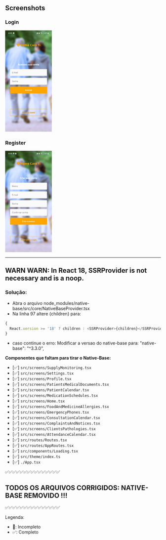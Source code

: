 ## Screenshots

### Login
<!-- ![Tela de login](./@Screenshots/SignIn2.jpg) -->
<img src="./@Screenshots/SignIn.jpg" alt="Tela de criação de conta" width="30%">

### Register
<!-- ![Tela de criação de conta](./@Screenshots/SignUp2.jpg) -->
<img src="./@Screenshots/SignUp.jpg" alt="Tela de criação de conta" width="30%">

---
## WARN WARN: In React 18, SSRProvider is not necessary and is a noop.

### Solução:

 - Abra o arquivo node_modules/native-base/src/core/NativeBaseProvider.tsx
 - Na linha 97 altere <SSRProvider>{children}</SSRProvider> para:
 
```javascript
{
  React.version >= '18' ? children : <SSRProvider>{children}</SSRProvider>;
}
```

 - caso continue o erro: Modificar a versao do native-base para: "native-base": "^3.3.0",




 **Componentes que faltam para tirar o Native-Base:**

- [✅] `src/screens/SupplyMonitoring.tsx`
- [✅] `src/screens/Settings.tsx`
- [✅] `src/screens/Profile.tsx`
- [✅] `src/screens/PatientsMedicalDocuments.tsx`
- [✅] `src/screens/PatientCalendar.tsx`
- [✅] `src/screens/MedicationSchedules.tsx`
- [✅] `src/screens/Home.tsx`
- [✅] `src/screens/FoodAndMedicineAllergies.tsx`
- [✅] `src/screens/EmergencyPhones.tsx`
- [✅] `src/screens/ConsultationCalendar.tsx`
- [✅] `src/screens/ComplaintsAndNotices.tsx`
- [✅] `src/screens/ClientsPathologies.tsx`
- [✅] `src/screens/AttendanceCalendar.tsx`
- [✅] `src/routes/Routes.tsx`
- [✅] `src/routes/AppRoutes.tsx`
- [✅] `src/components/Loading.tsx`
- [✅] `src/theme/index.ts`
- [✅] `./App.tsx`

✅✅✅✅✅✅✅✅✅✅✅✅✅✅✅
## TODOS OS ARQUIVOS CORRIGIDOS: NATIVE-BASE REMOVIDO !!!
✅✅✅✅✅✅✅✅✅✅✅✅✅✅✅

Legenda:
- 🚧: Incompleto
- ✅: Completo
